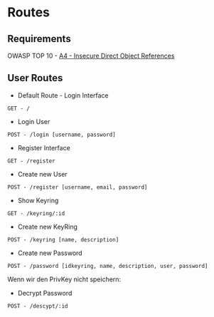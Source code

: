 # Routes

## Requirements

OWASP TOP 10 - [A4 - Insecure Direct Object References][1]

[1]: https://www.owasp.org/index.php/Top_10_2013-A4-Insecure_Direct_Object_References

## User Routes
* Default Route - Login Interface
```
GET - /
```
* Login User
```
POST - /login [username, password]
```
* Register Interface
```
GET - /register
```
* Create new User
```
POST - /register [username, email, password]
```
* Show Keyring
```
GET - /keyring/:id
```
* Create new KeyRing
```
POST - /keyring [name, description]
```
* Create new Password
```
POST - /password [idkeyring, name, description, user, password]
```
Wenn wir den PrivKey nicht speichern:
* Decrypt Password
```
POST - /descypt/:id
```